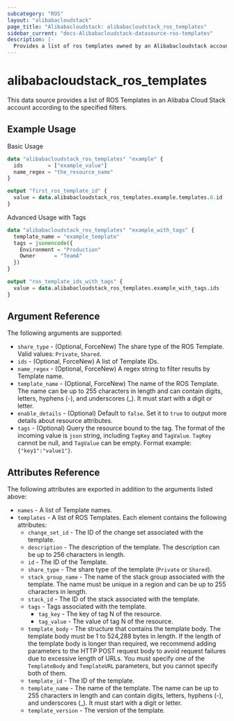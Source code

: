 ```yaml
---
subcategory: "ROS"
layout: "alibabacloudstack"
page_title: "Alibabacloudstack: alibabacloudstack_ros_templates"
sidebar_current: "docs-Alibabacloudstack-datasource-ros-templates"
description: |- 
  Provides a list of ros templates owned by an Alibabacloudstack account.
---
```


# alibabacloudstack_ros_templates

This data source provides a list of ROS Templates in an Alibaba Cloud Stack account according to the specified filters.

## Example Usage

Basic Usage

```terraform
data "alibabacloudstack_ros_templates" "example" {
  ids        = ["example_value"]
  name_regex = "the_resource_name"
}

output "first_ros_template_id" {
  value = data.alibabacloudstack_ros_templates.example.templates.0.id
}
```

Advanced Usage with Tags

```terraform
data "alibabacloudstack_ros_templates" "example_with_tags" {
  template_name = "example_template"
  tags = jsonencode({
    Environment = "Production"
    Owner      = "TeamA"
  })
}

output "ros_template_ids_with_tags" {
  value = data.alibabacloudstack_ros_templates.example_with_tags.ids
}
```

## Argument Reference

The following arguments are supported:

* `share_type` - (Optional, ForceNew) The share type of the ROS Template. Valid values: `Private`, `Shared`.
* `ids` - (Optional, ForceNew) A list of Template IDs.
* `name_regex` - (Optional, ForceNew) A regex string to filter results by Template name.
* `template_name` - (Optional, ForceNew) The name of the ROS Template. The name can be up to 255 characters in length and can contain digits, letters, hyphens (-), and underscores (_). It must start with a digit or letter.
* `enable_details` - (Optional) Default to `false`. Set it to `true` to output more details about resource attributes.
* `tags` - (Optional) Query the resource bound to the tag. The format of the incoming value is `json` string, including `TagKey` and `TagValue`. `TagKey` cannot be null, and `TagValue` can be empty. Format example: `{"key1":"value1"}`.

## Attributes Reference

The following attributes are exported in addition to the arguments listed above:

* `names` - A list of Template names.
* `templates` - A list of ROS Templates. Each element contains the following attributes:
  * `change_set_id` - The ID of the change set associated with the template.
  * `description` - The description of the template. The description can be up to 256 characters in length.
  * `id` - The ID of the Template.
  * `share_type` - The share type of the template (`Private` or `Shared`).
  * `stack_group_name` - The name of the stack group associated with the template. The name must be unique in a region and can be up to 255 characters in length.
  * `stack_id` - The ID of the stack associated with the template.
  * `tags` - Tags associated with the template.
    * `tag_key` - The key of tag N of the resource.
    * `tag_value` - The value of tag N of the resource.
  * `template_body` - The structure that contains the template body. The template body must be 1 to 524,288 bytes in length. If the length of the template body is longer than required, we recommend adding parameters to the HTTP POST request body to avoid request failures due to excessive length of URLs. You must specify one of the `TemplateBody` and `TemplateURL` parameters, but you cannot specify both of them.
  * `template_id` - The ID of the template.
  * `template_name` - The name of the template. The name can be up to 255 characters in length and can contain digits, letters, hyphens (-), and underscores (_). It must start with a digit or letter.
  * `template_version` - The version of the template.
